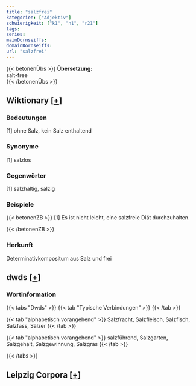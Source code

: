 ```yaml
---
title: "salzfrei"
kategorien: ["Adjektiv"]
schwierigkeit: ["k1", "h1", "r21"]
tags:
series:
mainDornseiffs:
domainDornseiffs:
url: "salzfrei"
---
```


{{< betonenÜbs >}}
**Übersetzung:**  
salt-free  
{{< /betonenÜbs >}}

## Wiktionary [[+](https://de.wiktionary.org/wiki/salzfrei)]

### Bedeutungen
[1] ohne Salz, kein Salz enthaltend  

### Synonyme
[1] salzlos  

### Gegenwörter
[1] salzhaltig, salzig  

### Beispiele
{{< betonenZB >}}
[1] Es ist nicht leicht, eine salzfreie Diät durchzuhalten.  

{{< /betonenZB >}}
### Herkunft
Determinativkompositum aus Salz und frei  



## dwds [[+](https://www.dwds.de/wb/salzfrei)]

### Wortinformation
{{< tabs "Dwds" >}}
{{< tab "Typische Verbindungen" >}}
{{< /tab >}}

{{< tab "alphabetisch vorangehend" >}}
Salzfracht, Salzfleisch, Salzfisch, Salzfass, Sälzer
{{< /tab >}}

{{< tab "alphabetisch vorangehend" >}}
salzführend, Salzgarten, Salzgehalt, Salzgewinnung, Salzgras
{{< /tab >}}

{{< /tabs >}}

## Leipzig Corpora [[+](https://corpora.uni-leipzig.de/en/res?word=salzfrei&corpusId=deu_newscrawl-public_2018)]

